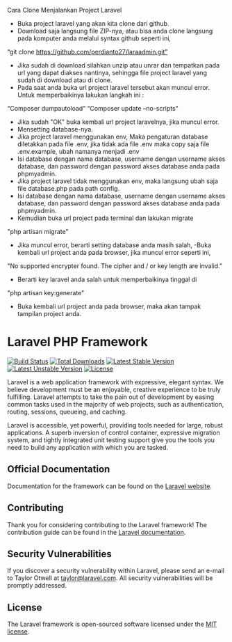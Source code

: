 Cara Clone Menjalankan Project Laravel

- Buka project laravel yang akan kita clone dari github.
- Download saja langsung file ZIP-nya, atau bisa anda clone langsung pada komputer anda melalui syntax github seperti ini,

“git clone https://github.com/perdianto27/laraadmin.git”

- Jika sudah di download silahkan unzip atau unrar dan tempatkan pada url yang dapat diakses nantinya, sehingga file project laravel yang sudah di download atau di clone.
- Pada saat anda buka url project laravel tersebut akan muncul error. Untuk memperbaikinya lakukan langkah ini :

“Composer dumpautoload”
“Composer update –no-scripts”

- Jika sudah "OK" buka kembali url project laravelnya, jika muncul error.
- Mensetting database-nya.
- Jika project laravel menggunakan env, Maka pengaturan database diletakkan pada file .env, jika tidak ada file .env maka copy saja file .env.example, ubah namanya menjadi .env
- Isi database dengan nama database, username dengan username akses database, dan password dengan password akses database anda pada phpmyadmin.
- Jika project laravel tidak menggunakan env, maka langsung ubah saja file database.php pada path config.
- Isi database dengan nama database, username dengan username akses database, dan password dengan password akses database anda pada phpmyadmin.
- Kemudian buka url project pada terminal dan lakukan migrate

"php artisan migrate" 
- Jika muncul error, berarti setting database anda masih salah,
-Buka kembali url project anda pada browser, jika muncul error seperti ini,

"No supported encrypter found. The cipher and / or key length are invalid."

- Berarti key laravel anda salah untuk memperbaikinya tinggal di

"php artisan key:generate"

- Buka kembali url project anda pada browser, maka akan tampak tampilan project anda.



# Laravel PHP Framework

[![Build Status](https://travis-ci.org/laravel/framework.svg)](https://travis-ci.org/laravel/framework)
[![Total Downloads](https://poser.pugx.org/laravel/framework/d/total.svg)](https://packagist.org/packages/laravel/framework)
[![Latest Stable Version](https://poser.pugx.org/laravel/framework/v/stable.svg)](https://packagist.org/packages/laravel/framework)
[![Latest Unstable Version](https://poser.pugx.org/laravel/framework/v/unstable.svg)](https://packagist.org/packages/laravel/framework)
[![License](https://poser.pugx.org/laravel/framework/license.svg)](https://packagist.org/packages/laravel/framework)

Laravel is a web application framework with expressive, elegant syntax. We believe development must be an enjoyable, creative experience to be truly fulfilling. Laravel attempts to take the pain out of development by easing common tasks used in the majority of web projects, such as authentication, routing, sessions, queueing, and caching.

Laravel is accessible, yet powerful, providing tools needed for large, robust applications. A superb inversion of control container, expressive migration system, and tightly integrated unit testing support give you the tools you need to build any application with which you are tasked.

## Official Documentation

Documentation for the framework can be found on the [Laravel website](http://laravel.com/docs).

## Contributing

Thank you for considering contributing to the Laravel framework! The contribution guide can be found in the [Laravel documentation](http://laravel.com/docs/contributions).

## Security Vulnerabilities

If you discover a security vulnerability within Laravel, please send an e-mail to Taylor Otwell at taylor@laravel.com. All security vulnerabilities will be promptly addressed.

## License

The Laravel framework is open-sourced software licensed under the [MIT license](http://opensource.org/licenses/MIT).
